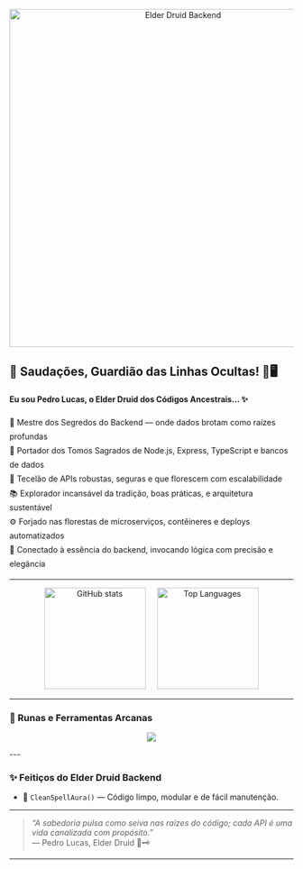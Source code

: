 <p align="center">
  <img src="https://i.pinimg.com/474x/b5/44/1b/b5441b341974855b1f357d05c6e9f333.jpg" width="600" alt="Elder Druid Backend" />
</p>

## 🌿 Saudações, Guardião das Linhas Ocultas! 🐾🖥️

#### **Eu sou Pedro Lucas, o Elder Druid dos Códigos Ancestrais...** ✨

<ul style="list-style: none; padding: 0; margin: 0; line-height: 1.8;">
  <li>🌲 Mestre dos Segredos do Backend — onde dados brotam como raízes profundas</li>
  <li>🍃 Portador dos Tomos Sagrados de Node.js, Express, TypeScript e bancos de dados</li>
  <li>🦉 Tecelão de APIs robustas, seguras e que florescem com escalabilidade</li>
  <li>📚 Explorador incansável da tradição, boas práticas, e arquitetura sustentável</li>
  <li>⚙️ Forjado nas florestas de microserviços, contêineres e deploys automatizados</li>
  <li>🔮 Conectado à essência do backend, invocando lógica com precisão e elegância</li>
</ul>

---

<p align="center">
  <img height="180" src="https://github-readme-stats.vercel.app/api?username=pedroluccs&show_icons=true&theme=dark" alt="GitHub stats" />
  &nbsp;&nbsp;&nbsp;
  <img height="180" src="https://github-readme-stats.vercel.app/api/top-langs/?username=pedroluccs&layout=compact&langs_count=7&theme=dark" alt="Top Languages" />
</p>

---

### 🔮 Runas e Ferramentas Arcanas

<p align="center">
  <img src="https://skillicons.dev/icons?i=javascript,html,css,python,c" />
</p>
---

### ✨ Feitiços do Elder Druid Backend

- 🍄 `CleanSpellAura()` — Código limpo, modular e de fácil manutenção.

---

> *“A sabedoria pulsa como seiva nas raízes do código; cada API é uma vida canalizada com propósito.”*  
> — Pedro Lucas, Elder Druid 🌳🗝️

---
